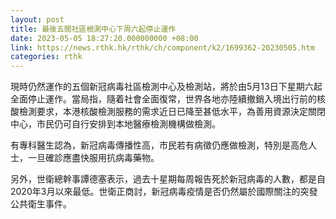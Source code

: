 ```yaml
---
layout: post
title: 最後五間社區檢測中心下周六起停止運作
date: 2023-05-05 18:27:20.000000000 +08:00
link: https://news.rthk.hk/rthk/ch/component/k2/1699362-20230505.htm
categories: rthk
---
```


現時仍然運作的五個新冠病毒社區檢測中心及檢測站，將於由5月13日下星期六起全面停止運作。當局指，隨着社會全面復常，世界各地亦陸續撤銷入境出行前的核酸檢測要求，本港核酸檢測服務的需求近日已降至甚低水平，為善用資源決定關閉中心，市民仍可自行安排到本地醫療檢測機構做檢測。

有專科醫生認為，新冠病毒傳播性高，市民若有病徵仍應做檢測，特別是高危人士，一旦確診應盡快服用抗病毒藥物。

另外，世衛總幹事譚德塞表示，過去十星期每周報告死於新冠病毒的人數，都是自2020年3月以來最低。世衛正商討，新冠病毒疫情是否仍然屬於國際關注的突發公共衛生事件。
